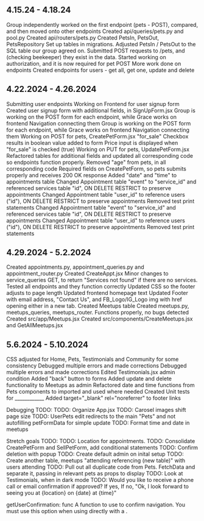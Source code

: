 ## 4.15.24 - 4.18.24
Group independently worked on the first endpoint (pets - POST), compared, and then moved onto other endpoints
Created api/queries/pets.py and pool.py
Created api/routers/pets.py
Created PetsIn, PetsOut, PetsRepository
Set up tables in migrations. Adjusted PetsIn / PetsOut to the SQL table our group agreed on.
Submitted POST requests to /pets, and (checking beekeeper) they exist in the data.
Started working on authorization, and it is now required for pet POST
More work done on endpoints
Created endpoints for users - get all, get one, update and delete

## 4.22.2024 - 4.26.2024
Submitting user endpoints
Working on Frontend for user signup form
Created user signup form with additional fields, in SignUpForm.jsx
Group is working on the POST form for each endpoint, while Grace works on frontend Navigation connecting them
Group is working on the POST form for each endpoint, while Grace works on frontend Navigation connecting them
Working on POST for pets, CreatePetForm.jsx
"for_sale" Checkbox results in boolean value added to form
Price input is displayed when "for_sale" is checked (true)
Working on PUT for pets, UpdatePetForm.jsx
Refactored tables for additional fields and updated all corresponding code so endpoints function properly.
Removed "age" from pets, in all corresponding code
Required fields on CreatePetForm, so pets submits properly and receives 200 OK response
Added "date" and "time" to appointments table
Changed Appointment table "event" to "service_id" and referenced services table "id", ON DELETE RESTRICT to preserve appointments
Changed Appointment table "user_id" to reference users ("id"), ON DELETE RESTRICT to preserve appointments
Removed test print statements
Changed Appointment table "event" to "service_id" and referenced services table "id", ON DELETE RESTRICT to preserve appointments
Changed Appointment table "user_id" to reference users ("id"), ON DELETE RESTRICT to preserve appointments
Removed test print statements


## 4.29.2024 - 5.2.2024
Created appointments.py, appointment_queries.py and appointment_router.py
Created CreateAppt.jsx
Minor changes to service_queries GET, to return "Services not found" if there are no services.
Tested all endpoints and they function correctly
Updated CSS so the footer adjusts to page length
Updated frontend homepage text
Updated Footer with email address, "Contact Us", and FB_Logo/IG_Logo img with href opening either in a new tab.
Created Meetups table
Created meetups.py, meetups_queries, meetups_router. Functions properly, no bugs detected
Created src/app/Meetups.jsx
Created src/components/CreateMeetups.jsx and GetAllMeetups.jsx


## 5.6.2024 - 5.10.2024
CSS adjusted for Home, Pets, Testimonials and Community for some consistency
Debugged multiple errors and made corrections
Debugged multiple errors and made corrections
Edited Testimonials.jsx  admin condition
Added "back" button to forms
Added update and delete functionality to Meetups as admin
Refactored date and time functions from Pets components to imported and used where needed
Created Unit tests for ____________
Added target="_blank" rel="noreferrer" to footer links


Debugging TODO:
TODO: Organize App.jsx
TODO: Carosel images shift page size
TODO: UserPets edit redirects to the main "Pets" and not autofilling petFormData for simple update
TODO: Format time and date in meetups

Stretch goals TODO:
TODO: Location for appointments.
TODO: Consolidate CreatePetForm and SellPetForm, add conditional statements
TODO: Confirm deletion with popup
TODO: Create default admin on inital setup
TODO: Create another table, meetups "attending referencing (new table)" with users attending
TODO: Pull out all duplicate code from Pets. FetchData and separate it, passing in relevant pets as props to display
TODO: Look at Testimonials, when in dark mode
TODO: Would you like to receive a phone call or email confirmation if approved?
    If yes,
    If no, "Ok, I look forward to seeing you at {location} on {date} at {time}"

getUserConfirmation: func
A function to use to confirm navigation. You must use this option when using <MemoryRouter> directly with a <Prompt>.
